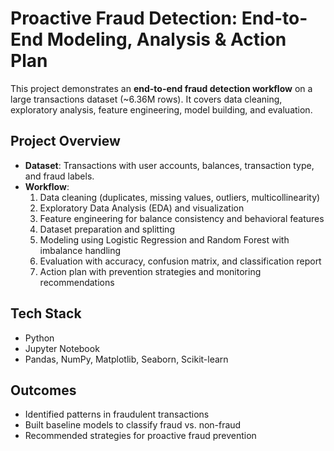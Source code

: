 # Proactive Fraud Detection: End-to-End Modeling, Analysis & Action Plan

This project demonstrates an **end-to-end fraud detection workflow** on a large transactions dataset (~6.36M rows). It covers data cleaning, exploratory analysis, feature engineering, model building, and evaluation.

## Project Overview
- **Dataset**: Transactions with user accounts, balances, transaction type, and fraud labels.
- **Workflow**:
  1. Data cleaning (duplicates, missing values, outliers, multicollinearity)
  2. Exploratory Data Analysis (EDA) and visualization
  3. Feature engineering for balance consistency and behavioral features
  4. Dataset preparation and splitting
  5. Modeling using Logistic Regression and Random Forest with imbalance handling
  6. Evaluation with accuracy, confusion matrix, and classification report
  7. Action plan with prevention strategies and monitoring recommendations

## Tech Stack
- Python
- Jupyter Notebook
- Pandas, NumPy, Matplotlib, Seaborn, Scikit-learn

## Outcomes
- Identified patterns in fraudulent transactions
- Built baseline models to classify fraud vs. non-fraud
- Recommended strategies for proactive fraud prevention
